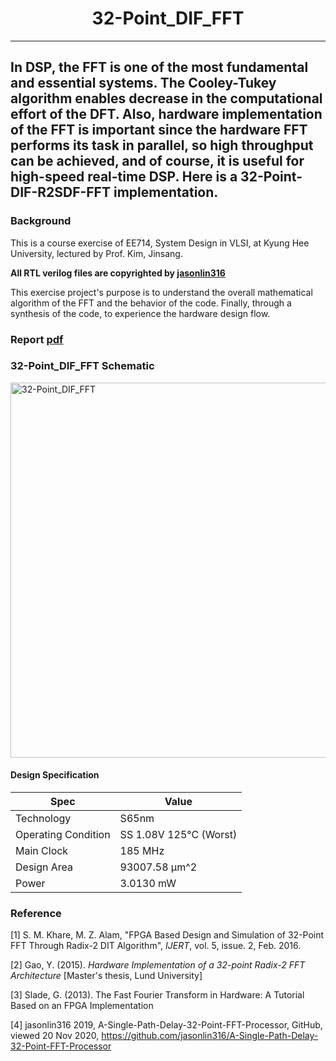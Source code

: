 <h1 align="center"> 32-Point_DIF_FFT </h1>

---
In DSP, the FFT is one of the most fundamental and essential systems. The Cooley-Tukey algorithm enables decrease in the computational effort of the DFT. Also, hardware implementation of the FFT is important since the hardware FFT performs its task in parallel, so high throughput can be achieved, and of course, it is useful for high-speed real-time DSP. Here is a 32-Point-DIF-R2SDF-FFT implementation.
---
### Background
This is a course exercise of EE714, System Design in VLSI, at Kyung Hee University, lectured by Prof. Kim, Jinsang.

**All RTL verilog files are copyrighted by [jasonlin316](https://github.com/jasonlin316/A-Single-Path-Delay-32-Point-FFT-Processor)**

This exercise project's purpose is to understand the overall mathematical algorithm of the FFT and the behavior of the code. Finally, through a synthesis of the code, to experience the hardware design flow.

### Report [pdf]()

### 32-Point_DIF_FFT Schematic
<img src="./03_Physical_Synthesis/pictures/08_chip_finish.png" alt="32-Point_DIF_FFT" width="600" height="600"/>

#### Design Specification

|  Spec    |   Value  |
|----------|----------|
| Technology | S65nm |
| Operating Condition | SS 1.08V 125°C (Worst)|
| Main Clock | 185 MHz |
| Design Area |  93007.58 µm^2  |
| Power | 3.0130 mW |

### Reference
[1] S. M. Khare, M. Z. Alam, "FPGA Based Design and Simulation of 32-Point FFT Through Radix-2 DIT Algorithm", *IJERT*, vol. 5, issue. 2, Feb. 2016.

[2] Gao, Y. (2015). *Hardware Implementation of a 32-point Radix-2 FFT Architecture* [Master's thesis, Lund University]

[3] Slade, G. (2013). The Fast Fourier Transform in Hardware: A Tutorial Based on an FPGA Implementation

[4] jasonlin316 2019, A-Single-Path-Delay-32-Point-FFT-Processor, GitHub, viewed 20 Nov 2020, <https://github.com/jasonlin316/A-Single-Path-Delay-32-Point-FFT-Processor>
